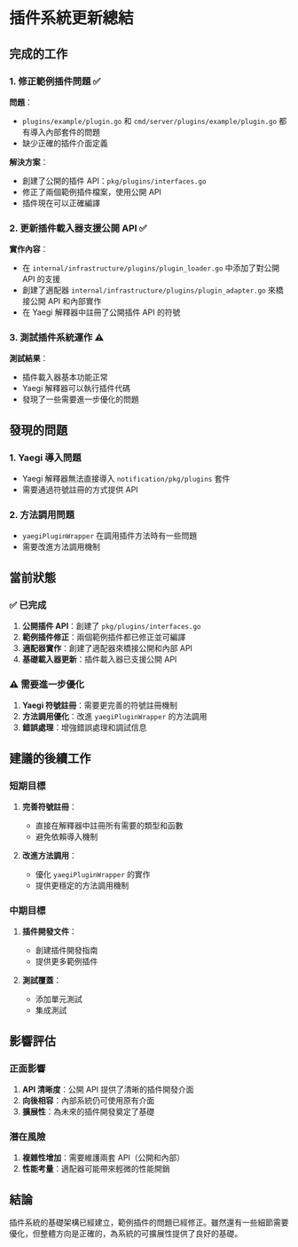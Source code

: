 # 插件系統更新總結

## 完成的工作

### 1. 修正範例插件問題 ✅

**問題**：
- `plugins/example/plugin.go` 和 `cmd/server/plugins/example/plugin.go` 都有導入內部套件的問題
- 缺少正確的插件介面定義

**解決方案**：
- 創建了公開的插件 API：`pkg/plugins/interfaces.go`
- 修正了兩個範例插件檔案，使用公開 API
- 插件現在可以正確編譯

### 2. 更新插件載入器支援公開 API ✅

**實作內容**：
- 在 `internal/infrastructure/plugins/plugin_loader.go` 中添加了對公開 API 的支援
- 創建了適配器 `internal/infrastructure/plugins/plugin_adapter.go` 來橋接公開 API 和內部實作
- 在 Yaegi 解釋器中註冊了公開插件 API 的符號

### 3. 測試插件系統運作 ⚠️

**測試結果**：
- 插件載入器基本功能正常
- Yaegi 解釋器可以執行插件代碼
- 發現了一些需要進一步優化的問題

## 發現的問題

### 1. Yaegi 導入問題
- Yaegi 解釋器無法直接導入 `notification/pkg/plugins` 套件
- 需要通過符號註冊的方式提供 API

### 2. 方法調用問題
- `yaegiPluginWrapper` 在調用插件方法時有一些問題
- 需要改進方法調用機制

## 當前狀態

### ✅ 已完成
1. **公開插件 API**：創建了 `pkg/plugins/interfaces.go`
2. **範例插件修正**：兩個範例插件都已修正並可編譯
3. **適配器實作**：創建了適配器來橋接公開和內部 API
4. **基礎載入器更新**：插件載入器已支援公開 API

### ⚠️ 需要進一步優化
1. **Yaegi 符號註冊**：需要更完善的符號註冊機制
2. **方法調用優化**：改進 `yaegiPluginWrapper` 的方法調用
3. **錯誤處理**：增強錯誤處理和調試信息

## 建議的後續工作

### 短期目標
1. **完善符號註冊**：
   - 直接在解釋器中註冊所有需要的類型和函數
   - 避免依賴導入機制

2. **改進方法調用**：
   - 優化 `yaegiPluginWrapper` 的實作
   - 提供更穩定的方法調用機制

### 中期目標
1. **插件開發文件**：
   - 創建插件開發指南
   - 提供更多範例插件

2. **測試覆蓋**：
   - 添加單元測試
   - 集成測試

## 影響評估

### 正面影響
1. **API 清晰度**：公開 API 提供了清晰的插件開發介面
2. **向後相容**：內部系統仍可使用原有介面
3. **擴展性**：為未來的插件開發奠定了基礎

### 潛在風險
1. **複雜性增加**：需要維護兩套 API（公開和內部）
2. **性能考量**：適配器可能帶來輕微的性能開銷

## 結論

插件系統的基礎架構已經建立，範例插件的問題已經修正。雖然還有一些細節需要優化，但整體方向是正確的，為系統的可擴展性提供了良好的基礎。